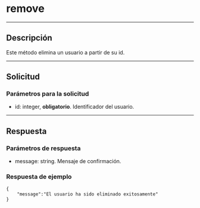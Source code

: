 # remove

---
## Descripción
Este método elimina un usuario a partir de su id.

---
## Solicitud
### Parámetros para la solicitud
* id: integer, **obligatorio**. Identificador del usuario.

---
## Respuesta
### Parámetros de respuesta
* message: string. Mensaje de confirmación.

### Respuesta de ejemplo
```
{
    "message":"El usuario ha sido eliminado exitosamente"
}
```